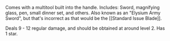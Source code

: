 Comes with a multitool built into the handle. Includes: Sword, magnifying glass, pen, small dinner set, and others. Also known as an "Elysium Army Sword", but that's incorrect as that would be the [[Standard Issue Blade]].

Deals 9 - 12 regular damage, and should be obtained at around level 2. Has 1 star.
